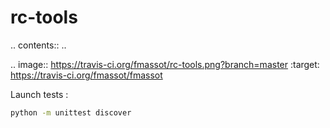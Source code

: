 rc-tools
========

.. contents::
..

.. image:: https://travis-ci.org/fmassot/rc-tools.png?branch=master
   :target: https://travis-ci.org/fmassot/fmassot

Launch tests :

```bash
python -m unittest discover
```
